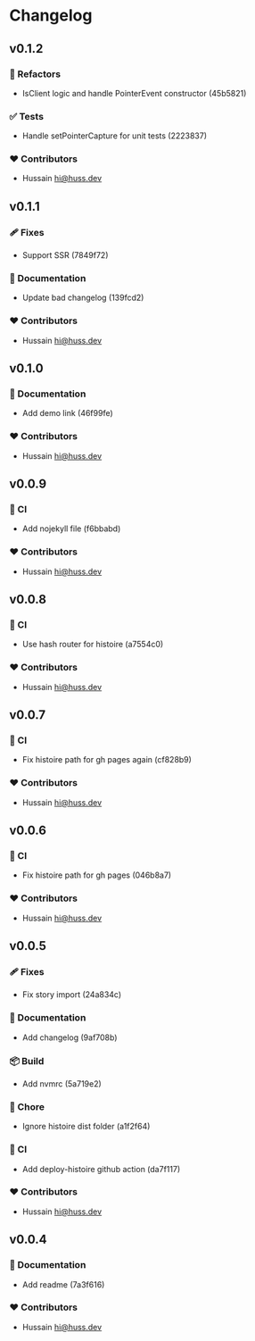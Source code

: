 # Changelog


## v0.1.2


### 💅 Refactors

  - IsClient logic and handle PointerEvent constructor (45b5821)

### ✅ Tests

  - Handle setPointerCapture for unit tests (2223837)

### ❤️  Contributors

- Hussain <hi@huss.dev>

## v0.1.1


### 🩹 Fixes

  - Support SSR (7849f72)

### 📖 Documentation

  - Update bad changelog (139fcd2)

### ❤️  Contributors

- Hussain <hi@huss.dev>

## v0.1.0


### 📖 Documentation

  - Add demo link (46f99fe)

### ❤️  Contributors

- Hussain <hi@huss.dev>

## v0.0.9


### 🤖 CI

  - Add nojekyll file (f6bbabd)

### ❤️  Contributors

- Hussain <hi@huss.dev>

## v0.0.8


### 🤖 CI

  - Use hash router for histoire (a7554c0)

### ❤️  Contributors

- Hussain <hi@huss.dev>

## v0.0.7


### 🤖 CI

  - Fix histoire path for gh pages again (cf828b9)

### ❤️  Contributors

- Hussain <hi@huss.dev>

## v0.0.6


### 🤖 CI

  - Fix histoire path for gh pages (046b8a7)

### ❤️  Contributors

- Hussain <hi@huss.dev>

## v0.0.5


### 🩹 Fixes

  - Fix story import (24a834c)

### 📖 Documentation

  - Add changelog (9af708b)

### 📦 Build

  - Add nvmrc (5a719e2)

### 🏡 Chore

  - Ignore histoire dist folder (a1f2f64)

### 🤖 CI

  - Add deploy-histoire github action (da7f117)

### ❤️  Contributors

- Hussain <hi@huss.dev>

## v0.0.4


### 📖 Documentation

  - Add readme (7a3f616)

### ❤️  Contributors

- Hussain <hi@huss.dev>

